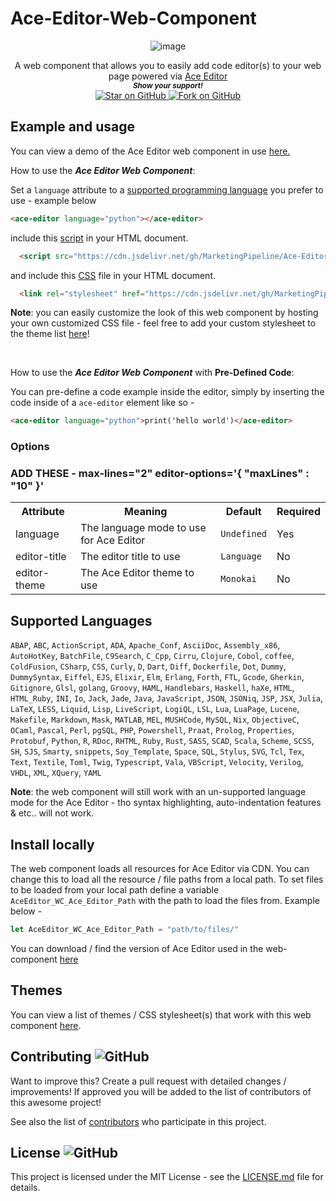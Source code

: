# Ace-Editor-Web-Component



<div align="center"> 

![image](https://user-images.githubusercontent.com/86180097/202600069-4a82c9b8-a033-4d04-a32d-e784906cbf01.png)

A web component that allows you to easily add code editor(s) to your web page powered via [Ace Editor](https://github.com/ajaxorg/ace) <br>
  <small> <b><i>Show your support!</i> </b></small>
  <br>
   <a href="https://github.com/MarketingPipeline/Ace-Editor-Web-Component">
    <img title="Star on GitHub" src="https://img.shields.io/github/stars/MarketingPipeline/Ace-Editor-Web-Component.svg?style=social&label=Star">
  </a>
  <a href="https://github.com/MarketingPipeline/Ace-Editor-Web-Component/fork">
    <img title="Fork on GitHub" src="https://img.shields.io/github/forks/MarketingPipeline/Ace-Editor-Web-Component.svg?style=social&label=Fork">
  </a>

</div>





## Example and usage

You can view a demo of the Ace Editor web component in use [here.](https://marketingpipeline.github.io/Ace-Editor-Web-Component/demo.html)


How to use the <b><i>Ace Editor Web Component</b></i>:

Set a <code>language</code> attribute to a [supported programming language](#supported-languages) you prefer to use - example below


```html
<ace-editor language="python"></ace-editor>
```    




   include this [script](https://github.com/MarketingPipeline/Ace-Editor-Web-Component/blob/main/dist/ace-editor-wc.min.js) in your HTML document.
         
  ```html
    <script src="https://cdn.jsdelivr.net/gh/MarketingPipeline/Ace-Editor-Web-Component@1.0.0/dist/ace-editor-wc.min.js" defer></script> 
   ```
    
    
    
and include this [CSS](https://github.com/MarketingPipeline/Ace-Editor-Web-Component/blob/main/dist/ace-editor-wc.min.css) file in your HTML document.

```html
  <link rel="stylesheet" href="https://cdn.jsdelivr.net/gh/MarketingPipeline/Ace-Editor-Web-Component@v1.0.0/dist/ace-editor-wc.min.css">
```

<b>Note</b>: you can easily customize the look of this web component by hosting your own customized CSS file - feel free to add your custom stylesheet to the theme list [here](THEMES.md)!    


<br>


How to use the <b><i>Ace Editor Web Component</b></i> with <b>Pre-Defined Code</b>:

You can pre-define a code example inside the editor, simply by inserting the code inside of a <code>ace-editor</code> element like so - 

```html
<ace-editor language="python">print('hello world')</ace-editor>
```    


    
    
### Options



<table>
<tr>
<th>Attribute</th>
<th>Meaning</th>
<th>Default</th>
<th>Required</th>
</tr>
<tr>
<td>language</td>
 <td> The language mode to use for Ace Editor</b></td>
<td><code>Undefined</code></td>
<td>Yes</td>
</tr>
<tr>
<td>editor-title</td>
 <td>The editor title to use</b></td>
<td><code>Language</code></td>
<td>No</td>
</tr>
<tr>
<td> editor-theme</td>
 <td>The Ace Editor theme to use</b></td>
<td><code>Monokai</code></td>
<td>No</td>
</tr>

### ADD THESE - max-lines="2" editor-options='{ "maxLines" : "10" }'  






</table>


## Supported Languages

`ABAP`,
`ABC`,
`ActionScript`,
`ADA`,
`Apache_Conf`,
`AsciiDoc`,
`Assembly_x86`,
`AutoHotKey`,
`BatchFile`,
`C9Search`,
`C_Cpp`,
`Cirru`,
`Clojure`,
`Cobol`,
`coffee`,
`ColdFusion`,
`CSharp`,
`CSS`,
`Curly`,
`D`,
`Dart`,
`Diff`,
`Dockerfile`,
`Dot`,
`Dummy`,
`DummySyntax`,
`Eiffel`,
`EJS`,
`Elixir`,
`Elm`,
`Erlang`,
`Forth`,
`FTL`,
`Gcode`,
`Gherkin`,
`Gitignore`,
`Glsl`,
`golang`,
`Groovy`,
`HAML`,
`Handlebars`,
`Haskell`,
`haXe`,
`HTML`,
`HTML_Ruby`,
`INI`,
`Io`,
`Jack`,
`Jade`,
`Java`,
`JavaScript`,
`JSON`,
`JSONiq`,
`JSP`,
`JSX`,
`Julia`,
`LaTeX`,
`LESS`,
`Liquid`,
`Lisp`,
`LiveScript`,
`LogiQL`,
`LSL`,
`Lua`,
`LuaPage`,
`Lucene`,
`Makefile`,
`Markdown`,
`Mask`,
`MATLAB`,
`MEL`,
`MUSHCode`,
`MySQL`,
`Nix`,
`ObjectiveC`,
`OCaml`,
`Pascal`,
`Perl`,
`pgSQL`,
`PHP`,
`Powershell`,
`Praat`,
`Prolog`,
`Properties`,
`Protobuf`,
`Python`,
`R`,
`RDoc`,
`RHTML`,
`Ruby`,
`Rust`,
`SASS`,
`SCAD`,
`Scala`,
`Scheme`,
`SCSS`,
`SH`,
`SJS`,
`Smarty`,
`snippets`,
`Soy_Template`,
`Space`,
`SQL`,
`Stylus`,
`SVG`,
`Tcl`,
`Tex`,
`Text`,
`Textile`,
`Toml`,
`Twig`,
`Typescript`,
`Vala`,
`VBScript`,
`Velocity`,
`Verilog`,
`VHDL`,
`XML`,
`XQuery`,
`YAML`

<b>Note</b>: the web component will still work with an un-supported language mode for the Ace Editor - tho syntax highlighting, auto-indentation features & etc.. will not work. 

## Install locally

The web component loads all resources for Ace Editor via CDN. You can change this to load all the resource / file paths from a local path. To set files to be loaded from your local path define a variable ```AceEditor_WC_Ace_Editor_Path``` with the path to load the files from. Example below -

```js
let AceEditor_WC_Ace_Editor_Path = "path/to/files/"
```

You can download / find the version of Ace Editor used in the web-component [here](https://cdn.jsdelivr.net/npm/ace-min-noconflict@1.1.9/)

## Themes

You can view a list of themes / CSS stylesheet(s) that work with this web component [here](THEMES.md).

## Contributing ![GitHub](https://img.shields.io/github/contributors/MarketingPipeline/Ace-Editor-Web-Component)

Want to improve this? Create a pull request with detailed changes / improvements! If approved you will be added to the list of contributors of this awesome project!


See also the list of
[contributors](https://github.com/MarketingPipeline/Ace-Editor-Web-Component/graphs/contributors) who
participate in this project.

## License ![GitHub](https://img.shields.io/github/license/MarketingPipeline/Ace-Editor-Web-Component)

This project is licensed under the MIT License - see the
[LICENSE.md](https://github.com/MarketingPipeline/Ace-Editor-Web-Component/blob/main/LICENSE) file for
details.

